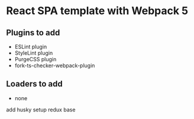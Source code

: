 # React SPA template with Webpack 5

## Plugins to add

-   ESLint plugin
-   StyleLint plugin
-   PurgeCSS plugin
-   fork-ts-checker-webpack-plugin

## Loaders to add

-   none

add husky
setup redux base
